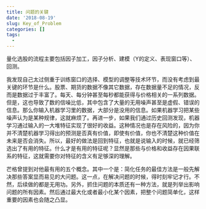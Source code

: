 ```yaml
---
title: 问题的关键
date: '2018-08-19'
slug: Key_of_Problem
categories: []
tags:
  - 
---
```


量化选股的流程主要包括因子加工，因子分析、建模（Y的定义、表现窗口等）、回测。

我发现自己太过侧重于训练窗口的选择、模型的调整等技术环节，而没有考虑到最关键的环节是什么。股票、期货的数据不像其它数据，存在数据量不足的情况，反而是数据过于丰富了。每天、每分钟甚至每秒都能获得与价格相关的一系列数据。但是，这也导致了数的信噪比低，其中包含了大量的无用噪声甚至是虚假、错误的信息。那么你输入机器学习里的数据，大部分是没用的信息。如果机器学习把某些噪声认为是某种规律，这就麻烦了。再进一步，如果我们通过历史回测发现，机器学习通过输入的一大堆特征实现了很好的收益。这种情况也是存在风险的，因为你并不清楚机器学习得出的预测是否真有价值，即使有价值，你也不清楚这种价值在未来是否会消失。所以，最好的做法是回到特征，也就是说输入的时候，就已经筛选出了有用的特征。什么才是有用的特征呢？显然是那些与价格和收益存在因果联系的特征，这就需要你对特征的含义有足够深的理解。

芒格曾提到对他最有用的五个概念。其中一个是：简化任务的最佳方法是一般先解决那些答案显而易见的大问题。这一点，在解决问题的时候，得时刻牢记才行。不然，后续做的都是无用功。另外，抓住问题的本质还有一种方法，就是列举出影响问题的所有因素。然后通过最大化或者最小化某个因素，把整个问题简单化，这样重要的因素也会随之凸显。